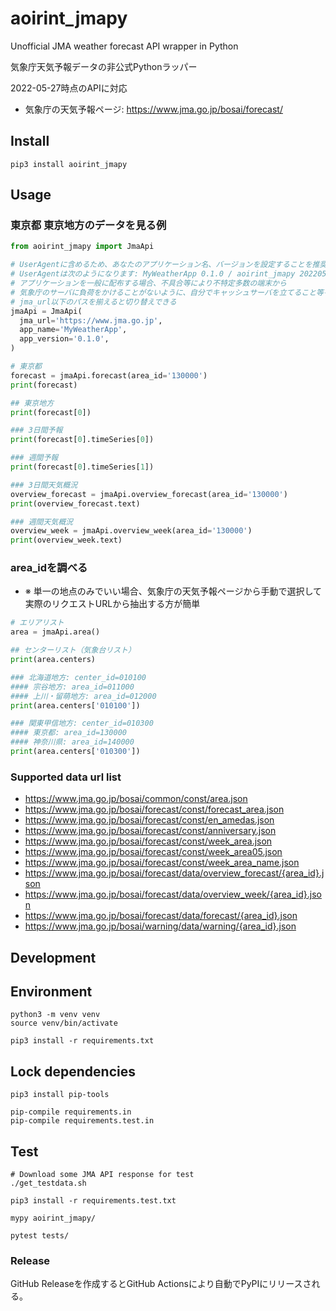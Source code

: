 # aoirint_jmapy

Unofficial JMA weather forecast API wrapper in Python

気象庁天気予報データの非公式Pythonラッパー

2022-05-27時点のAPIに対応

- 気象庁の天気予報ページ: <https://www.jma.go.jp/bosai/forecast/>

## Install
```shell
pip3 install aoirint_jmapy
```

## Usage
### 東京都 東京地方のデータを見る例

```python
from aoirint_jmapy import JmaApi

# UserAgentに含めるため、あなたのアプリケーション名、バージョンを設定することを推奨
# UserAgentは次のようになります: MyWeatherApp 0.1.0 / aoirint_jmapy 20220527.4
# アプリケーションを一般に配布する場合、不具合等により不特定多数の端末から
# 気象庁のサーバに負荷をかけることがないように、自分でキャッシュサーバを立てること等を推奨
# jma_url以下のパスを揃えると切り替えできる
jmaApi = JmaApi(
  jma_url='https://www.jma.go.jp',
  app_name='MyWeatherApp',
  app_version='0.1.0',
)

# 東京都
forecast = jmaApi.forecast(area_id='130000')
print(forecast)

## 東京地方
print(forecast[0])

### 3日間予報
print(forecast[0].timeSeries[0])

### 週間予報
print(forecast[0].timeSeries[1])

### 3日間天気概況
overview_forecast = jmaApi.overview_forecast(area_id='130000')
print(overview_forecast.text)

### 週間天気概況
overview_week = jmaApi.overview_week(area_id='130000')
print(overview_week.text)
```

### area_idを調べる

- ※ 単一の地点のみでいい場合、気象庁の天気予報ページから手動で選択して実際のリクエストURLから抽出する方が簡単

```python
# エリアリスト
area = jmaApi.area()

## センターリスト（気象台リスト）
print(area.centers)

### 北海道地方: center_id=010100
#### 宗谷地方: area_id=011000
#### 上川・留萌地方: area_id=012000
print(area.centers['010100'])

### 関東甲信地方: center_id=010300
#### 東京都: area_id=130000
#### 神奈川県: area_id=140000
print(area.centers['010300'])
```

### Supported data url list

- https://www.jma.go.jp/bosai/common/const/area.json
- https://www.jma.go.jp/bosai/forecast/const/forecast_area.json
- https://www.jma.go.jp/bosai/forecast/const/en_amedas.json
- https://www.jma.go.jp/bosai/forecast/const/anniversary.json
- https://www.jma.go.jp/bosai/forecast/const/week_area.json
- https://www.jma.go.jp/bosai/forecast/const/week_area05.json
- https://www.jma.go.jp/bosai/forecast/const/week_area_name.json
- https://www.jma.go.jp/bosai/forecast/data/overview_forecast/{area_id}.json
- https://www.jma.go.jp/bosai/forecast/data/overview_week/{area_id}.json
- https://www.jma.go.jp/bosai/forecast/data/forecast/{area_id}.json
- https://www.jma.go.jp/bosai/warning/data/warning/{area_id}.json

## Development

## Environment

```shell
python3 -m venv venv
source venv/bin/activate

pip3 install -r requirements.txt
```

## Lock dependencies

```shell
pip3 install pip-tools

pip-compile requirements.in
pip-compile requirements.test.in
```

## Test

```shell
# Download some JMA API response for test
./get_testdata.sh

pip3 install -r requirements.test.txt

mypy aoirint_jmapy/

pytest tests/
```

### Release

GitHub Releaseを作成するとGitHub Actionsにより自動でPyPIにリリースされる。
